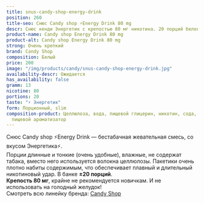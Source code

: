 ```yaml
---
title: snus-candy-shop-energy-drink
position: 260
title-seo: Снюс Candy shop ⚡️Energy Drink 80 mg
descr: Снюс кенди Энергетик с крепостью 80 мг никотина. 20 порций белого цвета.
product-name: Candy shop Energy Drink 80 mg
product-alt: Candy shop Energy Drink 80 mg
strong: Очень крепкий
brand: Candy Shop
composition: Белый
price: 200
image: "/img/products/candy/snus-candy-shop-energy-drink.jpg"
availability-descr: Ожидается
has_availability: false
gramm: 13
nicotine: 80
portions: 20
taste: "⚡️ Энергетик"
form: Порционный, slim
composition-product: Целлюлоза, вода, пищевой глицерин, никотин, сода, карбонат натрия,
  пищевой ароматизатор
---
```


Снюс Candy shop ⚡️Energy Drink — бестабачная жевательная смесь, со вкусом Энергетика⚡️.<br>
Порции длинные и тонкие (очень удобные),  влажные, не содержат табака, вместо него используется волокна целлюлозы. Пакетики очень плотно набиты содержимым, что обеспечивает плавный и длительный никотиновый удар. В банке **±20 порций**.<br>
**Крепость 80 мг**, крайне не рекомендуется новичкам. И не использовать на голодный желудок!<br>
Смотреть всю линейку бренда: <a href="/candy-shop-snus">Candy Shop</a>